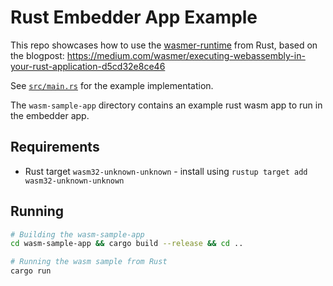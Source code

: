 # Rust Embedder App Example

This repo showcases how to use the [wasmer-runtime](https://crates.io/crates/wasmer-runtime/) from Rust, based on the blogpost: https://medium.com/wasmer/executing-webassembly-in-your-rust-application-d5cd32e8ce46

See [`src/main.rs`](./src/main.rs) for the example implementation.

The `wasm-sample-app` directory contains an example rust wasm app to run in the embedder app.

## Requirements
- Rust target `wasm32-unknown-unknown` - install using `rustup target add wasm32-unknown-unknown`

## Running

```bash
# Building the wasm-sample-app
cd wasm-sample-app && cargo build --release && cd ..

# Running the wasm sample from Rust
cargo run
```
